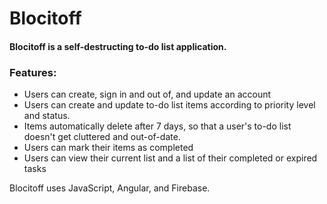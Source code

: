 # Blocitoff


#### Blocitoff is a self-destructing to-do list application.


### Features:
* Users can create, sign in and out of, and update an account
* Users can create and update to-do list items according to priority level and status.
* Items automatically delete after 7 days, so that a user's to-do list doesn't get cluttered and out-of-date.
* Users can mark their items as completed
* Users can view their current list and a list of their completed or expired tasks


Blocitoff uses JavaScript, Angular, and Firebase.
